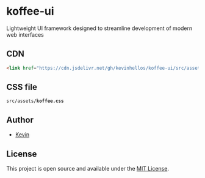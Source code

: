 # koffee-ui
Lightweight UI framework designed to streamline development of modern web interfaces

## CDN
```html
<link href="https://cdn.jsdelivr.net/gh/kevinhellos/koffee-ui/src/assets/koffee.css" rel="stylesheet"/>
```

## CSS file
<code>src/assets/<b>koffee.css</b></code>

## Author
- [Kevin](https://kevin.com.se)

## License
This project is open source and available under the [MIT License](LICENSE).
